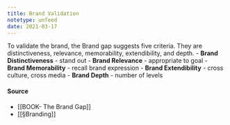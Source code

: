 ```yaml
---
title: Brand Validation
notetype: unfeed
date: 2021-03-17
---
```


To validate the brand, the Brand gap suggests five criteria. They are distinctiveness, relevance, memorability, extendibility, and depth.
	- **Brand Distinctiveness** - stand out
	- **Brand Relevance** - appropriate to goal
	- **Brand Memorability** - recall brand expression
	- **Brand Extendibility** - cross culture, cross media
	- **Brand Depth** - number of levels

#### Source
- [[BOOK- The Brand Gap]]
- [[§Branding]]